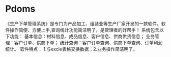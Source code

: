 # Pdoms
 《生产下单管理系统》是专门为产品加工、组装业等生产厂家开发的一款软件。软件操作简便、方便上手,查询统计功能简洁明了，是管理者的好帮手！ 系统包含以下功能： 基本信息：材料信息、成品信息、客户信息、供商供货信息； 业务管理：客户订单、供商下单； 统计查询：客户订单查询、供商下单查询、订单利润统计。 软件特点： 1.与excle表格交换数据；2.业务操作简洁明了。
